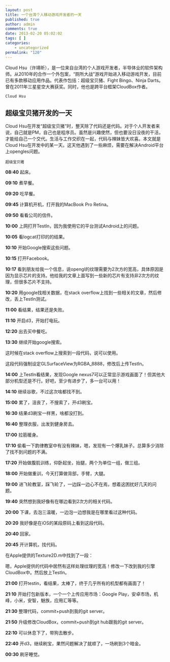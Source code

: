 ```yaml
---
layout: post
title: 一个台湾个人移动游戏开发者的一天
published: true
author: admin
comments: true
date: 2013-02-20 05:02:02
tags: [ ]
categories:
    - uncategorized
permalink: "120"
---
```

Cloud Hsu（许靖昕），是一位来自台湾的个人游戏开发者，半导体业的软件架构师。从2010年的合作一个外包案，“厕所大战”游戏开始进入移动游戏开发，目前已有多款移动应用作品。代表作包括：超级宝贝猪、Fight Bingo、Ninja Darts。曾在2011年三星星空大赛获奖。同时，他也是跨平台框架CloudBox作者。


   
  
  
    Cloud Hsu
  


## 超级宝贝猪开发的一天

Cloud Hsu在开发“超级宝贝猪”时，整天除了代码还是代码。对于个人开发者来说，自己就是PM，自己也是程序员。虽然是兴趣使然，但也要没日没夜的干活，才能给自己一个交代。生活与工作交织在一起，代码与辣妹皆大欢喜。本文就是Cloud Hsu在开发中的某一天。这天他遇到了一些麻烦，需要在解决Android平台上opengles问题。


   
  
  
    超级宝贝猪
  


**08:40** 起床。

**09:10** 煮早餐。

**09:20** 吃早餐。

**09:45** 计算机开机，打开我的MacBook Pro Retina。

**09:50** 看看公司的信件。

**10:00** 上网打开TestIn，因为我使用它的平台测试Android上的问题。

**10:05** 看logcat打印的的结果。

**10:10** 开始Google搜索这些问题。

**10:15** 打开Facebook。

**10:17** 看到朋友给我一个信息，说opengl的纹理需要为2次方的宽高，具体原因是因为显示芯片的支持。他给我的文章上面写到一些新的芯片有支持非2次方的纹理，但很多芯片不支持。

**10:20** 用google找相关数据，在stack overflow上找到一些相关的文章，然后修改，丢上TestIn测试。

**11:00** 看结果，结果还是失败。

**11:10** 开启d3，开始打电玩。

**12:20** 出去买中餐吃。

**13:30** 继续开始google搜索。

这时候在stack overflow上搜索到一段代码，说可以使用。



这段代码强制设定GLSurfaceView为RGBA_8888，修改后上传TestIn。

**14:00** 上TestIn看结果，发现Google nexus7可以正常显示游戏画面了！但其他大部分机型还是不行。好吧，至少有进步了，多一台可以用！

**14:10** 继续谷歌，不过这次啥都找不到。

**15:00** 累了，沮丧了，不搜索了，开d3刷宝。

**16:30** 结果d3刷宝一样黑，啥都没打到。

**16:40** 整理衣服，出发到健身房去。

**17:00** 拉筋暖身。

**17:10** 偷看一下韵律教室中有没有辣妹，嗯，发现有一个爆乳妹子。总算多少消除了找不到问题的不满。

**17:20** 开始做腹肌训练，仰卧起坐，抬腿，两个为单位一组，做三组。

**18:00** 开始做重训，今天打算做背部，手臂，大腿。

**19:00** 进飞轮教室，踩飞轮了，一边踩一边心不在焉，想着这困扰好几天的问题。

**19:40** 突然想到我好像有在哪边看到2次方的相关代码。

**20:00** 下课，去泡三温暖，一边泡一边想我是在哪里看过这种代码。

**20:20** 我好像是在iOS的某段原码上看到这段代码。

**20:40** 回家。

**20:45** 开计算机，找代码。

在Apple提供的Texture2D.m中找到了一段：


  


嗯，Apple提供的代码中居然有这样处理纹理的宽高！修改一下改到我的引擎CloudBox中。然后放上TestIn。

**21:00** 打开testin，看结果，太棒了，终于几乎所有的机型都有画面了！

**21:10** 开始打包新版本，一个一个上传应用市场：Google Play，安卓市场，机峰，小米，安智，魅族，应用汇等等。

**21:30** 整理代码，commit+push到我的git server。

**21:50** 升级修改CloudBox，commit+push到git hub跟我的git server。

**22:10** 可以休息下了，带狗去散步。

**22:40** 开d3，继续刷宝，果然问题解决了就顺了，一场刷到3个暗金。

**00:30** 刷牙睡觉。